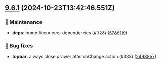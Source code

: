 ## [9.6.1](https://github.com/AxisCommunications/fluent-components/compare/bf956b2cdd78c91b34a17a9db37c43717d26f60b..24989e7222411a2b2379aefa853bc35f7e8d2455) (2024-10-23T13:42:46.551Z)

### 🚧 Maintenance

  - **deps**: bump fluent peer dependencies (#328) ([5789f19](https://github.com/AxisCommunications/fluent-components/commit/5789f190cd911d3acdf3cdd2091700da5e0f89c6))

### 🐛 Bug fixes

  - **topbar**: always close drawer after onChange action (#333) ([24989e7](https://github.com/AxisCommunications/fluent-components/commit/24989e7222411a2b2379aefa853bc35f7e8d2455))
